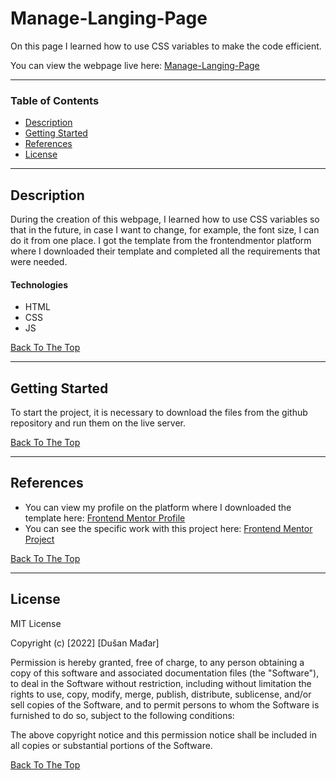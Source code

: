 # Manage-Langing-Page

On this page I learned how to use CSS variables to make the code efficient.

You can view the webpage live here:
[Manage-Langing-Page](https://dusan-manage-landing-page.netlify.app/)

---

### Table of Contents

- [Description](#description)
- [Getting Started](#getting-started)
- [References](#references)
- [License](#license)

---

## Description

During the creation of this webpage, I learned how to use CSS variables so that in the future, in case I want to change, for example, the font size, I can do it from one place.
I got the template from the frontendmentor platform where I downloaded their template and completed all the requirements that were needed.

#### Technologies

- HTML
- CSS
- JS

[Back To The Top](#manage-langing-page)

---

## Getting Started

To start the project, it is necessary to download the files from the github repository and run them on the live server.

[Back To The Top](#manage-langing-page)

---

## References

- You can view my profile on the platform where I downloaded the template here: [Frontend Mentor Profile](https://www.frontendmentor.io/profile/Djarma12)
- You can see the specific work with this project here: [Frontend Mentor Project](https://www.frontendmentor.io/solutions/manager-landing-page-with-htmlcss-and-js-response-0WFdlKLSX1)

[Back To The Top](#manage-langing-page)

---

## License

MIT License

Copyright (c) [2022] [Dušan Mađar]

Permission is hereby granted, free of charge, to any person obtaining a copy
of this software and associated documentation files (the "Software"), to deal
in the Software without restriction, including without limitation the rights
to use, copy, modify, merge, publish, distribute, sublicense, and/or sell
copies of the Software, and to permit persons to whom the Software is
furnished to do so, subject to the following conditions:

The above copyright notice and this permission notice shall be included in all
copies or substantial portions of the Software.

[Back To The Top](#manage-langing-page)
